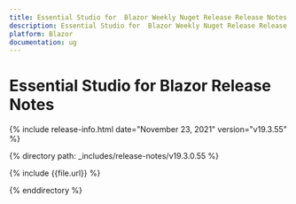 ```yaml
---
title: Essential Studio for  Blazor Weekly Nuget Release Release Notes  
description: Essential Studio for  Blazor Weekly Nuget Release Release Notes  
platform: Blazor
documentation: ug
---
```


# Essential Studio for  Blazor  Release Notes  

{% include release-info.html date="November 23, 2021"  version="v19.3.55" %} 


{% directory path: _includes/release-notes/v19.3.0.55 %}

{% include {{file.url}} %}

{% enddirectory %}
